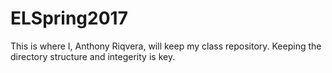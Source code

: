 # ELSpring2017
This is where I, Anthony Riqvera, will keep my class repository. Keeping the directory structure and integerity is key.
